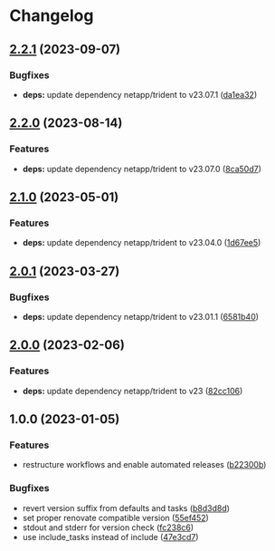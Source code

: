 # Changelog

## [2.2.1](https://github.com/rolehippie/trident/compare/v2.2.0...v2.2.1) (2023-09-07)


### Bugfixes

* **deps:** update dependency netapp/trident to v23.07.1 ([da1ea32](https://github.com/rolehippie/trident/commit/da1ea32e95451fb9de02f2af06a2467eaefe7aff))

## [2.2.0](https://github.com/rolehippie/trident/compare/v2.1.0...v2.2.0) (2023-08-14)


### Features

* **deps:** update dependency netapp/trident to v23.07.0 ([8ca50d7](https://github.com/rolehippie/trident/commit/8ca50d7798b883a49902ab05df04a4642612afaa))

## [2.1.0](https://github.com/rolehippie/trident/compare/v2.0.1...v2.1.0) (2023-05-01)


### Features

* **deps:** update dependency netapp/trident to v23.04.0 ([1d67ee5](https://github.com/rolehippie/trident/commit/1d67ee55407cdd663ada999efd03c3a08f050ee1))

## [2.0.1](https://github.com/rolehippie/trident/compare/v2.0.0...v2.0.1) (2023-03-27)


### Bugfixes

* **deps:** update dependency netapp/trident to v23.01.1 ([6581b40](https://github.com/rolehippie/trident/commit/6581b409ed95bdf62b578a4e9d1e0ce22917c363))

## [2.0.0](https://github.com/rolehippie/trident/compare/v1.0.0...v2.0.0) (2023-02-06)


### Features

* **deps:** update dependency netapp/trident to v23 ([82cc106](https://github.com/rolehippie/trident/commit/82cc106dc29e28c9c88bf82c4d41d93999ee9ac3))

## 1.0.0 (2023-01-05)


### Features

* restructure workflows and enable automated releases ([b22300b](https://github.com/rolehippie/trident/commit/b22300b69c1280c44ee29af41f9cd6aedd3da9ba))


### Bugfixes

* revert version suffix from defaults and tasks ([b8d3d8d](https://github.com/rolehippie/trident/commit/b8d3d8d55f2d2fe4d2463f1887496e6c5bd9ca9a))
* set proper renovate compatible version ([55ef452](https://github.com/rolehippie/trident/commit/55ef452da3b68131e026c61ec99f26980fda7211))
* stdout and stderr for version check ([fc238c6](https://github.com/rolehippie/trident/commit/fc238c6c4de3d0abea2fb337c8a2d44137f60b0d))
* use include_tasks instead of include ([47e3cd7](https://github.com/rolehippie/trident/commit/47e3cd74530048c06ac8a037cac5087a385a9d16))
